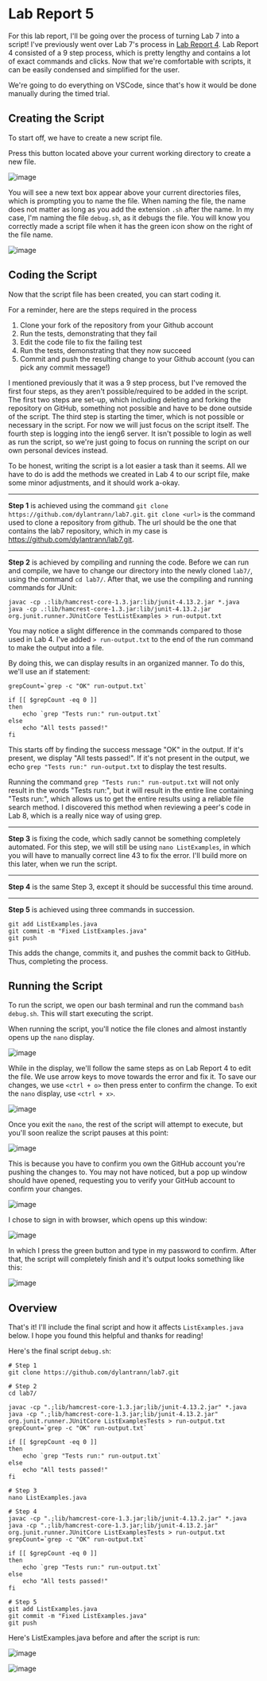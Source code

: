 # Lab Report 5
For this lab report, I'll be going over the process of turning Lab 7 into a script!
I've previously went over Lab 7's process in [Lab Report 4](https://dylantrann.github.io/cse15l-lab-reports/labreport4/lab4.html).
Lab Report 4 consisted of a 9 step process, which is pretty lengthy and contains a lot of exact commands and clicks. 
Now that we're comfortable with scripts, it can be easily condensed and simplified for the user.

We're going to do everything on VSCode, since that's how it would be done manually during the timed trial.

## Creating the Script
To start off, we have to create a new script file.

Press this button located above your current working directory to create a new file.

![image](https://user-images.githubusercontent.com/122491673/223856485-c6cc96d0-de93-4dad-9ca0-4536de57fd1c.png)

You will see a new text box appear above your current directories files, which is prompting you to name the file.
When naming the file, the name does not matter as long as you add the extension `.sh` after the name.
In my case, I'm naming the file `debug.sh`, as it debugs the file. 
You will know you correctly made a script file when it has the green icon show on the right of the file name.

![image](https://user-images.githubusercontent.com/122491673/223856851-6a9790b6-3eb5-4799-aaf1-6ebc4ead827f.png)

## Coding the Script
Now that the script file has been created, you can start coding it. 

For a reminder, here are the steps required in the process
1. Clone your fork of the repository from your Github account
2. Run the tests, demonstrating that they fail
3. Edit the code file to fix the failing test
4. Run the tests, demonstrating that they now succeed
5. Commit and push the resulting change to your Github account (you can pick any commit message!)

I mentioned previously that it was a 9 step process, but I've removed the first four steps, as they aren't possible/required to be added in the script.
The first two steps are set-up, which including deleting and forking the repository on GitHub, something not possible and have to be done outside of the script.
The third step is starting the timer, which is not possible or necessary in the script. For now we will just focus on the script itself.
The fourth step is logging into the ieng6 server. It isn't possible to login as well as run the script, so we're just going to focus on running the script on our own personal devices instead.

To be honest, writing the script is a lot easier a task than it seems. All we have to do is add the methods we created in Lab 4 to our script file, make some minor adjustments, and it should work a-okay. 

---

**Step 1** is achieved using the command `git clone https://github.com/dylantrann/lab7.git`. `git clone <url>` is the command used to clone a repository from github. The url should be the one that contains the lab7 repository, which in my case is https://github.com/dylantrann/lab7.git. 

---

**Step 2** is achieved by compiling and running the code. Before we can run and compile, we have to change our directory into the newly cloned `lab7/`, using the command `cd lab7/`. After that, we use the compiling and running commands for JUnit:

```
javac -cp .:lib/hamcrest-core-1.3.jar:lib/junit-4.13.2.jar *.java
java -cp .:lib/hamcrest-core-1.3.jar:lib/junit-4.13.2.jar org.junit.runner.JUnitCore TestListExamples > run-output.txt
```

You may notice a slight difference in the commands compared to those used in Lab 4. I've added `> run-output.txt` to the end of the run command to make the output into a file. 

By doing this, we can display results in an organized manner. To do this, we'll use an if statement:

```
grepCount=`grep -c "OK" run-output.txt`

if [[ $grepCount -eq 0 ]]
then
    echo `grep "Tests run:" run-output.txt`
else
    echo "All tests passed!"
fi
```

This starts off by finding the success message "OK" in the output. If it's present, we display "All tests passed!". If it's not present in the output, we echo `grep "Tests run:" run-output.txt` to display the test results.

Running the command `grep "Tests run:" run-output.txt` will not only result in the words "Tests run:", but it will result in the entire line containing "Tests run:", which allows us to get the entire results using a reliable file search method. I discovered this method when reviewing a peer's code in Lab 8, which is a really nice way of using grep. 

---

**Step 3** is fixing the code, which sadly cannot be something completely automated. For this step, we will still be using `nano ListExamples`, in which you will have to manually correct line 43 to fix the error. I'll build more on this later, when we run the script.

---

**Step 4** is the same Step 3, except it should be successful this time around.

---

**Step 5** is achieved using three commands in succession. 

```
git add ListExamples.java
git commit -m "Fixed ListExamples.java"
git push
```

This adds the change, commits it, and pushes the commit back to GitHub. Thus, completing the process.

## Running the Script
To run the script, we open our bash terminal and run the command `bash debug.sh`. This will start executing the script.

When running the script, you'll notice the file clones and almost instantly opens up the `nano` display. 

![image](https://user-images.githubusercontent.com/122491673/223890270-e6fe11c1-7ace-408d-bb58-0a108a8cb275.png)

While in the display, we'll follow the same steps as on Lab Report 4 to edit the file. We use arrow keys to move towards the error and fix it. To save our changes, we use `<ctrl + o>` then press enter to confirm the change. To exit the `nano` display, use `<ctrl + x>`. 

![image](https://user-images.githubusercontent.com/122491673/223890350-fd3b9a21-91b8-4629-8dc4-dc7328fe35a6.png)

Once you exit the `nano`, the rest of the script will attempt to execute, but you'll soon realize the script pauses at this point:

![image](https://user-images.githubusercontent.com/122491673/223890462-91e12db6-7f8d-4dd0-a1f3-b6e826635e26.png)

This is because you have to confirm you own the GitHub account you're pushing the changes to. You may not have noticed, but a pop up window should have opened, requesting you to verify your GitHub account to confirm your changes.

![image](https://user-images.githubusercontent.com/122491673/223890702-b7d6cbad-440e-454e-93a4-a5e527fd004a.png)

I chose to sign in with browser, which opens up this window:

![image](https://user-images.githubusercontent.com/122491673/223890817-c48cc109-bb7f-4e11-b4d9-3db2d9c3c830.png)

In which I press the green button and type in my password to confirm. After that, the script will completely finish and it's output looks something like this: 

![image](https://user-images.githubusercontent.com/122491673/223890947-7aaca2db-fa65-424e-ba8e-3267124b8edb.png)


## Overview
That's it! I'll include the final script and how it affects `ListExamples.java` below. I hope you found this helpful and thanks for reading!

Here's the final script `debug.sh`: 

```
# Step 1
git clone https://github.com/dylantrann/lab7.git

# Step 2
cd lab7/

javac -cp ".;lib/hamcrest-core-1.3.jar;lib/junit-4.13.2.jar" *.java
java -cp ".;lib/hamcrest-core-1.3.jar;lib/junit-4.13.2.jar" org.junit.runner.JUnitCore ListExamplesTests > run-output.txt
grepCount=`grep -c "OK" run-output.txt`

if [[ $grepCount -eq 0 ]]
then
    echo `grep "Tests run:" run-output.txt`
else
    echo "All tests passed!"
fi

# Step 3
nano ListExamples.java

# Step 4
javac -cp ".;lib/hamcrest-core-1.3.jar;lib/junit-4.13.2.jar" *.java
java -cp ".;lib/hamcrest-core-1.3.jar;lib/junit-4.13.2.jar" org.junit.runner.JUnitCore ListExamplesTests > run-output.txt
grepCount=`grep -c "OK" run-output.txt`

if [[ $grepCount -eq 0 ]]
then
    echo `grep "Tests run:" run-output.txt`
else
    echo "All tests passed!"
fi

# Step 5
git add ListExamples.java
git commit -m "Fixed ListExamples.java"
git push
```

Here's ListExamples.java before and after the script is run:

![image](https://user-images.githubusercontent.com/122491673/223867344-34f38285-354a-46a6-b93e-7e06f5159f3d.png)

![image](https://user-images.githubusercontent.com/122491673/223891324-3b7b4e02-fa8b-453b-87eb-744a92d01602.png)

